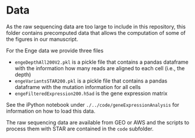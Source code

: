 # Data
As the raw sequencing data are too large to include in this repository, this folder contains precomputed data that allows the computation of some of the figures in our manuscript.

For the Enge data we provide three files
- `engeDepthAll200V2.pkl` is a pickle file that contains a pandas dataframe with the information how many reads are aligned to each cell (i.e., the depth)
- `engeVariantsSTAR200.pkl` is a pickle file that contains a pandas dataframe with the mutation information for all cells
- `engeFilteredExpression200.h5ad` is the gene expression matrix

See the iPython notebook under `./../code/geneExpressionAnalysis` for information on how to load this data.

The raw sequencing data are available from GEO or AWS and the scripts to process them with STAR are contained in the `code` subfolder.
